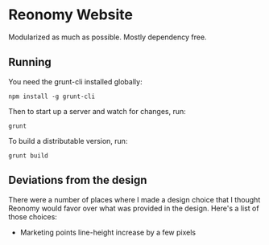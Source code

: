 # Reonomy Website

Modularized as much as possible. Mostly dependency free.

## Running

You need the grunt-cli installed globally:

```
npm install -g grunt-cli
```

Then to start up a server and watch for changes, run:

```
grunt
```

To build a distributable version, run:

```
grunt build
```

## Deviations from the design

There were a number of places where I made a design choice that I thought Reonomy would favor over what was provided in the design. Here's a list of those choices:

* Marketing points line-height increase by a few pixels